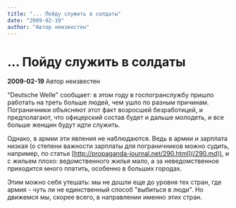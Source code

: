 ```yaml
---
title: "... Пойду служить в солдаты"
date: "2009-02-19"
author: "Автор неизвестен"
---
```


# ... Пойду служить в солдаты

**2009-02-19** Автор неизвестен

"Deutsche Welle" сообщает: в этом году в госпогранслужбу пришло работать на треть больше людей, чем ушло по разным причинам. Пограничники объясняют этот факт возросшей безработицей, и предполагают, что офицерский состав будет и дальше молодеть, и все больше женщин будут идти служить.

Однако, в армии эти явления не наблюдаются. Ведь в армии и зарплата низкая (о степени важности зарплаты для пограничников можно судить, например, по статье [http://propaganda-journal.net/290.html](/290.md)), и с жильем плохо: ведомственного жилья мало, а за неведомственное приходится много платить, особенно в больших городах.

Этим можно себя утешать: мы не дошли еще до уровня тех стран, где армия - чуть ли не единственный способ "выбиться в люди". Но движемся мы, скорее всего, в направлении именно этих стран.